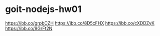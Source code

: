 # goit-nodejs-hw01

https://ibb.co/grpbCZH
https://ibb.co/8D5cFHX
https://ibb.co/cXDDZyK
https://ibb.co/9GrFt2N